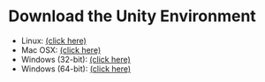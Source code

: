 # Download the Unity Environment

- Linux: [(click here)](https://s3-us-west-1.amazonaws.com/udacity-drlnd/P2/Reacher/one_agent/Reacher_Linux.zip)
- Mac OSX: [(click here)](https://s3-us-west-1.amazonaws.com/udacity-drlnd/P2/Reacher/one_agent/Reacher.app.zip)
- Windows (32-bit): [(click here)](https://s3-us-west-1.amazonaws.com/udacity-drlnd/P2/Reacher/one_agent/Reacher_Windows_x86.zip)
- Windows (64-bit): [(click here)](https://s3-us-west-1.amazonaws.com/udacity-drlnd/P2/Reacher/one_agent/Reacher_Windows_x86_64.zip)
